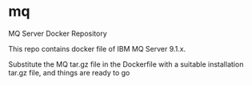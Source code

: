 # mq
MQ Server Docker Repository

This repo contains docker file of IBM MQ Server 9.1.x.

Substitute the MQ tar.gz file in the Dockerfile with a suitable installation tar.gz file, and things are ready to go

